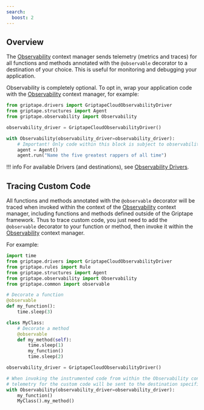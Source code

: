 ```yaml
---
search:
  boost: 2 
---
```


## Overview

The [Observability](../../reference/griptape/observability/observability.md) context manager sends telemetry (metrics and traces) for all functions and methods annotated with the `@observable` decorator to a destination of your choice. This is useful for monitoring and debugging your application.

Observability is completely optional. To opt in, wrap your application code with the [Observability](../../reference/griptape/observability/observability.md) context manager, for example:

```python title="PYTEST_IGNORE"
from griptape.drivers import GriptapeCloudObservabilityDriver
from griptape.structures import Agent
from griptape.observability import Observability

observability_driver = GriptapeCloudObservabilityDriver()

with Observability(observability_driver=observability_driver):
    # Important! Only code within this block is subject to observability
    agent = Agent()
    agent.run("Name the five greatest rappers of all time")
```

!!! info
    For available Drivers (and destinations), see [Observability Drivers](../drivers/observability-drivers.md).

## Tracing Custom Code

All functions and methods annotated with the `@observable` decorator will be traced when invoked within the context of the [Observability](../../reference/griptape/observability/observability.md) context manager, including functions and methods defined outside of the Griptape framework. Thus to trace custom code, you just need to add the `@observable` decorator to your function or method, then invoke it within the [Observability](../../reference/griptape/observability/observability.md) context manager.

For example:

```python title="PYTEST_IGNORE"
import time
from griptape.drivers import GriptapeCloudObservabilityDriver
from griptape.rules import Rule
from griptape.structures import Agent
from griptape.observability import Observability
from griptape.common import observable

# Decorate a function
@observable
def my_function():
    time.sleep(3)

class MyClass:
    # Decorate a method
    @observable
    def my_method(self):
        time.sleep(1)
        my_function()
        time.sleep(2)

observability_driver = GriptapeCloudObservabilityDriver()

# When invoking the instrumented code from within the Observability context manager, the
# telemetry for the custom code will be sent to the destination specified by the driver.
with Observability(observability_driver=observability_driver):
    my_function()
    MyClass().my_method()
```
